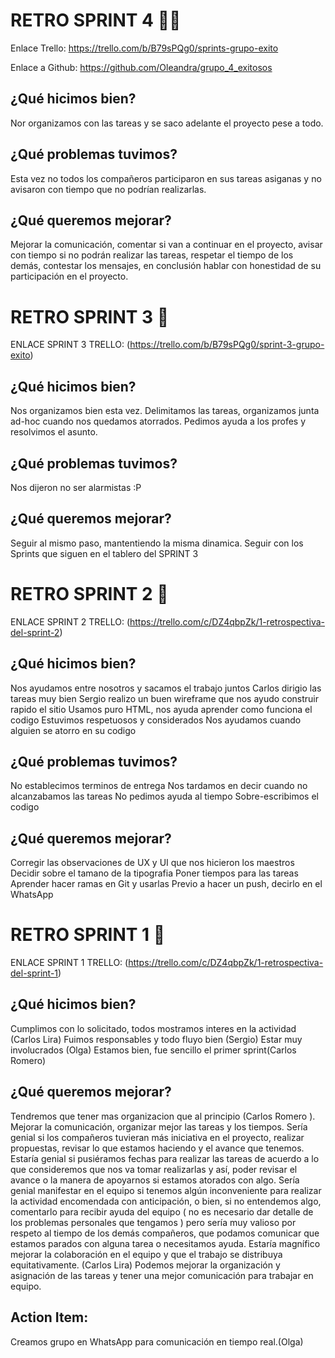 # RETRO SPRINT 4 👥👥

Enlace Trello:
https://trello.com/b/B79sPQg0/sprints-grupo-exito

Enlace a Github:
https://github.com/Oleandra/grupo_4_exitosos

## ¿Qué hicimos bien?

Nor organizamos con las tareas y se saco adelante el proyecto pese a todo.

## ¿Qué problemas tuvimos?

Esta vez no todos los compañeros participaron en sus tareas asiganas y no avisaron con tiempo que no podrían realizarlas.

## ¿Qué queremos mejorar?

Mejorar la comunicación, comentar si van a continuar en el proyecto, avisar con tiempo si no podrán realizar las tareas, respetar el tiempo de los demás, contestar los mensajes, en conclusión hablar con honestidad de su participación en el proyecto.

# RETRO SPRINT 3 👥

ENLACE SPRINT 3 TRELLO:
(https://trello.com/b/B79sPQg0/sprint-3-grupo-exito)

## ¿Qué hicimos bien?

Nos organizamos bien esta vez. Delimitamos las tareas, organizamos junta ad-hoc cuando nos quedamos atorrados. Pedimos ayuda a los profes y resolvimos el asunto.

## ¿Qué problemas tuvimos?

Nos dijeron no ser alarmistas :P

## ¿Qué queremos mejorar?

Seguir al mismo paso, mantentiendo la misma dinamica.
Seguir con los Sprints que siguen en el tablero del SPRINT 3

# RETRO SPRINT 2 👥

ENLACE SPRINT 2 TRELLO:
(https://trello.com/c/DZ4qbpZk/1-retrospectiva-del-sprint-2)

## ¿Qué hicimos bien?

Nos ayudamos entre nosotros y sacamos el trabajo juntos
Carlos dirigio las tareas muy bien
Sergio realizo un buen wireframe que nos ayudo construir rapido el sitio
Usamos puro HTML, nos ayuda aprender como funciona el codigo
Estuvimos respetuosos y considerados
Nos ayudamos cuando alguien se atorro en su codigo

## ¿Qué problemas tuvimos?

No establecimos terminos de entrega
Nos tardamos en decir cuando no alcanzabamos las tareas
No pedimos ayuda al tiempo
Sobre-escribimos el codigo

## ¿Qué queremos mejorar?

Corregir las observaciones de UX y UI que nos hicieron los maestros
Decidir sobre el tamano de la tipografia
Poner tiempos para las tareas
Aprender hacer ramas en Git y usarlas
Previo a hacer un push, decirlo en el WhatsApp

# RETRO SPRINT 1 👥

ENLACE SPRINT 1 TRELLO:
(https://trello.com/c/DZ4qbpZk/1-retrospectiva-del-sprint-1)

## ¿Qué hicimos bien?

Cumplimos con lo solicitado, todos mostramos interes en la actividad (Carlos Lira)
Fuimos responsables y todo fluyo bien (Sergio)
Estar muy involucrados (Olga)
Estamos bien, fue sencillo el primer sprint(Carlos Romero)

## ¿Qué queremos mejorar?

Tendremos que tener mas organizacion que al principio (Carlos Romero ).
Mejorar la comunicación, organizar mejor las tareas y los tiempos.
Sería genial si los compañeros tuvieran más iniciativa en el proyecto, realizar propuestas, revisar lo que estamos haciendo y el avance que tenemos.
Estaría genial si pusiéramos fechas para realizar las tareas de acuerdo a lo que consideremos que nos va tomar realizarlas y así, poder revisar el avance o la manera de apoyarnos si estamos atorados con algo.
Sería genial manifestar en el equipo si tenemos algún inconveniente para realizar la actividad encomendada con anticipación, o bien, si no entendemos algo, comentarlo para recibir ayuda del equipo ( no es necesario dar detalle de los problemas personales que tengamos ) pero sería muy valioso por respeto al tiempo de los demás compañeros, que podamos comunicar que estamos parados con alguna tarea o necesitamos ayuda.
Estaría magnífico mejorar la colaboración en el equipo y que el trabajo se distribuya equitativamente. (Carlos Lira)
Podemos mejorar la organización y asignación de las tareas y tener una mejor comunicación para trabajar en equipo.

## Action Item:

Creamos grupo en WhatsApp para comunicación en tiempo real.(Olga)
